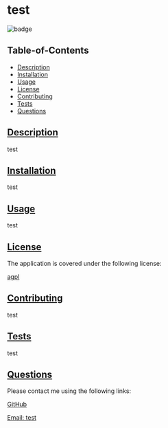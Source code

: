 # test

  
  ![badge](https://img.shields.io/badge/license-agpl-blue)
    

  ## Table-of-Contents

  * [Description](#description)
  * [Installation](#installation)
  * [Usage](#usage)
  * [License](#license)
  * [Contributing](#contributing)
  * [Tests](#tests)
  * [Questions](#questions)
  
  ## [Description](#table-of-contents)

  test

  ## [Installation](#table-of-contents)

  test

  ## [Usage](#table-of-contents)

  test
  
  ## 
  ## [License](#table-of-contents)

  The application is covered under the following license:
  
  [agpl](https://choosealicense.com/licenses/agpl)
    
  
    

  ## [Contributing](#table-of-contents)

  test
  
  ## [Tests](#table-of-contents)

  test

  ## [Questions](#table-of-contents)

  Please contact me using the following links:

  [GitHub](https://github.com/Test)

  [Email: test](mailto:test)


